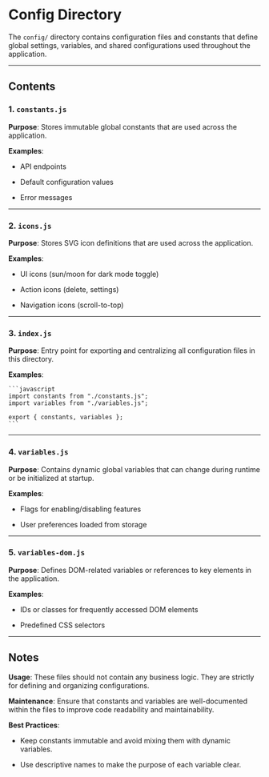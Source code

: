# Config Directory

The `config/` directory contains configuration files and constants that define global settings, variables, and shared configurations used throughout the application.

---

## Contents

### 1. `constants.js`

**Purpose**: Stores immutable global constants that are used across the application.

**Examples**:

- API endpoints

- Default configuration values

- Error messages

---

### 2. `icons.js`

**Purpose**: Stores SVG icon definitions that are used across the application.

**Examples**:

- UI icons (sun/moon for dark mode toggle)

- Action icons (delete, settings)

- Navigation icons (scroll-to-top)

---

### 3. `index.js`

**Purpose**: Entry point for exporting and centralizing all configuration files in this directory.

**Examples**:

    ```javascript
    import constants from "./constants.js";
    import variables from "./variables.js";

    export { constants, variables };
    ```

---

### 4. `variables.js`

**Purpose**: Contains dynamic global variables that can change during runtime or be initialized at startup.

**Examples**:

- Flags for enabling/disabling features

- User preferences loaded from storage

---

### 5. `variables-dom.js`

**Purpose**: Defines DOM-related variables or references to key elements in the application.

**Examples**:

- IDs or classes for frequently accessed DOM elements

- Predefined CSS selectors

---

## Notes

**Usage**: These files should not contain any business logic. They are strictly for defining and organizing configurations.

**Maintenance**: Ensure that constants and variables are well-documented within the files to improve code readability and maintainability.

**Best Practices**:

- Keep constants immutable and avoid mixing them with dynamic variables.

- Use descriptive names to make the purpose of each variable clear.

